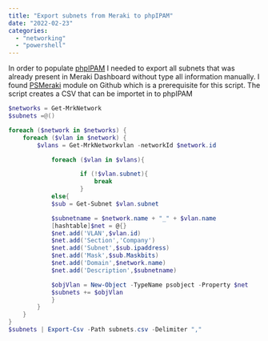 ```yaml
---
title: "Export subnets from Meraki to phpIPAM"
date: "2022-02-23"
categories: 
  - "networking"
  - "powershell"
---
```


In order to populate [phpIPAM](https://phpipam.net/) I needed to export all subnets that was already present in Meraki Dashboard without type all information manually. I found [PSMeraki](https://github.com/sanderkl/PSMeraki) module on Github which is a prerequisite for this script. The script creates a CSV that can be importet in to phpIPAM

```powershell
$networks = Get-MrkNetwork
$subnets =@()

foreach ($network in $networks) {
    foreach ($vlan in $network) {
        $vlans = Get-MrkNetworkvlan -networkId $network.id

            foreach ($vlan in $vlans){

                    if (!$vlan.subnet){
                        break
                    }
            else{
            $sub = Get-Subnet $vlan.subnet

            $subnetname = $network.name + "_" + $vlan.name 
            [hashtable]$net = @{}
            $net.add('VLAN',$vlan.id)
            $net.add('Section','Company')
            $net.add('Subnet',$sub.ipaddress)
            $net.add('Mask',$sub.Maskbits)
            $net.add('Domain',$network.name)
            $net.add('Description',$subnetname)

            $objVlan = New-Object -TypeName psobject -Property $net
            $subnets += $objVlan
            }
        }
    }
}
$subnets | Export-Csv -Path subnets.csv -Delimiter ","
```
